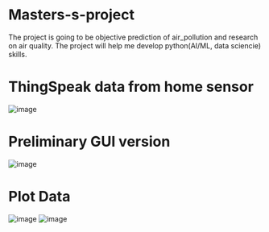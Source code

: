 # Masters-s-project

The project is going to be objective prediction of air_pollution and research on air quality.
The project will help me develop python(AI/ML, data sciencie) skills.

# ThingSpeak data from home sensor
![image](https://user-images.githubusercontent.com/81580465/153488666-71f800fe-e6f7-47b1-a6a0-83c46aafccc6.png)

# Preliminary GUI version
![image](https://user-images.githubusercontent.com/81580465/154765455-f1a7b8e7-1995-471f-8857-fe852b5ec3da.png)

# Plot Data
![image](https://user-images.githubusercontent.com/81580465/154765497-f8755370-e31c-4893-af38-3e770ca9af3d.png)
![image](https://user-images.githubusercontent.com/81580465/154765548-8bf65986-837c-4b58-8b5a-9cbab57324e0.png)







